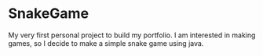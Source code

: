 # SnakeGame

My very first personal project to build my portfolio.
I am interested in making games, so I decide to make a simple snake game using java.